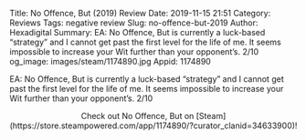 Title: No Offence, But (2019) Review
Date: 2019-11-15 21:51
Category: Reviews
Tags: negative review
Slug: no-offence-but-2019
Author: Hexadigital
Summary: EA: No Offence, But is currently a luck-based “strategy” and I cannot get past the first level for the life of me. It seems impossible to increase your Wit further than your opponent’s. 2/10
og_image: images/steam/1174890.jpg
Appid: 1174890

EA: No Offence, But is currently a luck-based “strategy” and I cannot get past the first level for the life of me. It seems impossible to increase your Wit further than your opponent’s. 2/10

<center>Check out No Offence, But on [Steam](https://store.steampowered.com/app/1174890/?curator_clanid=34633900)!</center>
